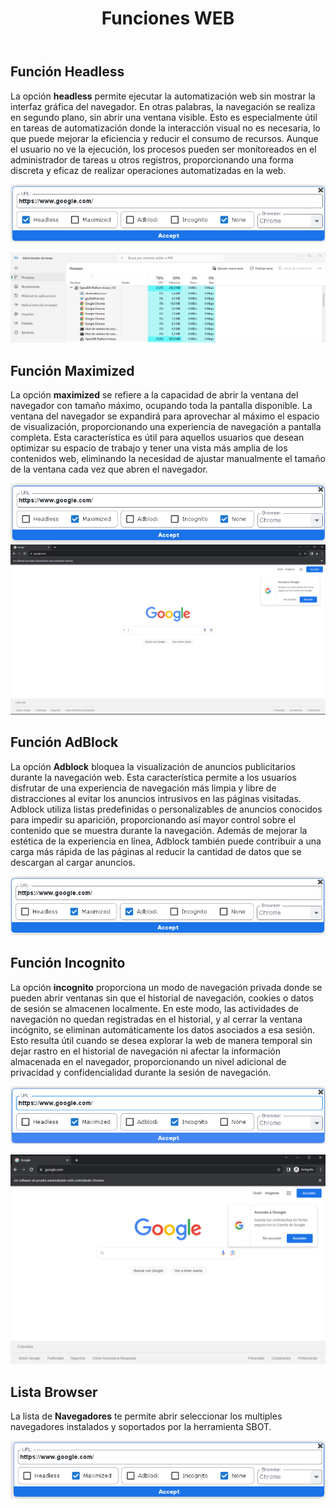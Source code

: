 ﻿---
title: "Funciones WEB"
metaTitle: "SBOT documentación"
metaDescription: "SBOT WEB"
---

## Función Headless

La opción **headless** permite ejecutar la automatización web sin mostrar la interfaz gráfica del navegador. En otras palabras, la navegación se realiza en segundo plano, sin abrir una ventana visible. Esto es especialmente útil en tareas de automatización donde la interacción visual no es necesaria, lo que puede mejorar la eficiencia y reducir el consumo de recursos. Aunque el usuario no ve la ejecución, los procesos pueden ser monitoreados en el administrador de tareas u otros registros, proporcionando una forma discreta y eficaz de realizar operaciones automatizadas en la web.

![SBOT-Headless](./OpcionHeadless/HEADLESS-SBOT.png)

![Admin-Headless](./OpcionHeadless/HEadless.png)

## Función Maximized

La opción **maximized** se refiere a la capacidad de abrir la ventana del navegador con tamaño máximo, ocupando toda la pantalla disponible. La ventana del navegador se expandirá para aprovechar al máximo el espacio de visualización, proporcionando una experiencia de navegación a pantalla completa. Esta característica es útil para aquellos usuarios que desean optimizar su espacio de trabajo y tener una vista más amplia de los contenidos web, eliminando la necesidad de ajustar manualmente el tamaño de la ventana cada vez que abren el navegador.

![SBOT-Maximized](./OpcionMaximized/maximized1.png)
![SBOT-Maximized](./OpcionMaximized/max-chrome.png)

## Función AdBlock

La opción **Adblock** bloquea la visualización de anuncios publicitarios durante la navegación web. Esta característica permite a los usuarios disfrutar de una experiencia de navegación más limpia y libre de distracciones al evitar los anuncios intrusivos en las páginas visitadas. Adblock utiliza listas predefinidas o personalizables de anuncios conocidos para impedir su aparición, proporcionando así mayor control sobre el contenido que se muestra durante la navegación. Además de mejorar la estética de la experiencia en línea, Adblock también puede contribuir a una carga más rápida de las páginas al reducir la cantidad de datos que se descargan al cargar anuncios.

![SBOT-AdBlock](./OpcionAdBlock/AdBlock.png)

## Función Incognito

La opción **incognito** proporciona un modo de navegación privada donde se pueden abrir ventanas sin que el historial de navegación, cookies o datos de sesión se almacenen localmente. En este modo, las actividades de navegación no quedan registradas en el historial, y al cerrar la ventana incógnito, se eliminan automáticamente los datos asociados a esa sesión. Esto resulta útil cuando se desea explorar la web de manera temporal sin dejar rastro en el historial de navegación ni afectar la información almacenada en el navegador, proporcionando un nivel adicional de privacidad y confidencialidad durante la sesión de navegación.

![SBOT-incognito](./ModoIncognito/incognito1.png)

![Explorador-incognito](./ModoIncognito/explorador.png)

## Lista Browser

La lista de **Navegadores** te permite abrir seleccionar los multiples navegadores instalados y soportados por la herramienta SBOT.

![SBOT-None](./OpcionNone/None1.png)
